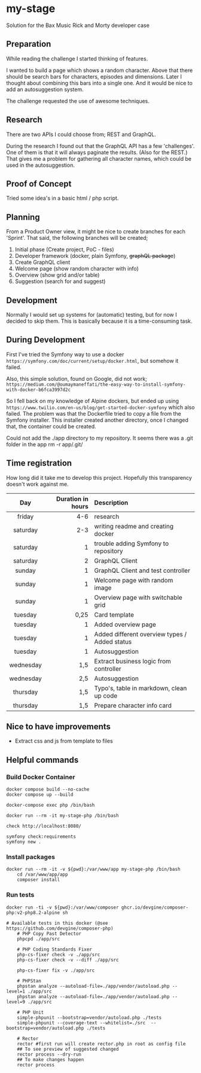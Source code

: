 # my-stage
Solution for the Bax Music Rick and Morty developer case

## Preparation

While reading the challenge I started thinking of features.

I wanted to build a page which shows a random character.
Above that there should be search bars for characters, episodes and dimensions.
Later I thought about combining this bars into a single one.
And it would be nice to add an autosuggestion system.

The challenge requested the use of awesome techniques.

## Research

There are two APIs I could choose from; REST and GraphQL. 

During the research I found out that the GraphQL API has a few 'challenges'.
One of them is that it will always paginate the results. (Also for the REST.)
That gives me a problem for gathering all character names, which could be used in the autosuggestion.

## Proof of Concept

Tried some idea's in a basic html / php script.

## Planning

From a Product Owner view, it might be nice to create branches for each 'Sprint'.
That said, the following branches will be created;

1. Initial phase (Create project, PoC - files)
2. Developer framework (docker, plain Symfony, ~~graphQL package~~)
3. Create GraphQL client
4. Welcome page (show random character with info)
5. Overview (show grid and/or table)
6. Suggestion (search for and suggest)

## Development

Normally I would set up systems for (automatic) testing, but for now I decided to skip them. 
This is basically because it is a time-consuming task.


## During Development

First I've tried the Symfony way to use a docker `https://symfony.com/doc/current/setup/docker.html`, but somehow it failed.

Also, this simple solution, found on Google, did not work;
`https://medium.com/@oumaymaneffati/the-easy-way-to-install-symfony-with-docker-b6fca3997d2c`

So I fell back on my knowledge of Alpine dockers, but ended up using `https://www.twilio.com/en-us/blog/get-started-docker-symfony` which also failed. 
The problem was that the Dockerfile tried to copy a file from the Symfony installer. 
This installer created another directory, once I changed that, the container could be created.

Could not add the ./app directory to my repository. It seems there was a .git folder in the app
rm -r app/.git/

## Time registration
How long did it take me to develop this project. Hopefully this transparency doesn't work against me.

|    Day    | Duration in hours | Description                                   |
|:---------:|------------------:|:----------------------------------------------|
|  friday   |               4-6 | research                                      |
| saturday  |               2-3 | writing readme and creating docker            |
| saturday  |                 1 | trouble adding Symfony to repository          |
| saturday  |                 2 | GraphQL Client                                |
|  sunday   |                 1 | GraphQL Client and test controller            |
|  sunday   |                 1 | Welcome page with random image                |
|  sunday   |                 1 | Overview page with switchable grid            |
|  tuesday  |              0,25 | Card template                                 |
|  tuesday  |                 1 | Added overview page                           |
|  tuesday  |                 1 | Added different overview types / Added status |
|  tuesday  |                 1 | Autosuggestion                                |
| wednesday |               1,5 | Extract business logic from controller        |
| wednesday |               2,5 | Autosuggestion                                |
| thursday  |               1,5 | Typo's, table in markdown, clean up code      |
| thursday  |               1,5 | Prepare character info card                   |



## Nice to have improvements
- Extract css and js from template to files


## Helpful commands
### Build Docker Container
```shell
docker compose build --no-cache
docker compose up --build

docker-compose exec php /bin/bash

docker run --rm -it my-stage-php /bin/bash

check http://localhost:8080/

symfony check:requirements
symfony new .
```
### Install packages
```shell
docker run --rm -it -v ${pwd}:/var/www/app my-stage-php /bin/bash
    cd /var/www/app/app
    composer install
```
### Run tests
```shell
docker run -ti -v ${pwd}:/var/www/composer ghcr.io/devgine/composer-php:v2-php8.2-alpine sh

# Available tests in this docker (@see https://github.com/devgine/composer-php) 
    # PHP Copy Past Detector
    phpcpd ./app/src

    # PHP Coding Standards Fixer
    php-cs-fixer check -v ./app/src
    php-cs-fixer check -v --diff ./app/src

    php-cs-fixer fix -v ./app/src

    # PHPStan
    phpstan analyze --autoload-file=./app/vendor/autoload.php --level=1 ./app/src
    phpstan analyze --autoload-file=./app/vendor/autoload.php --level=9 ./app/src

    # PHP Unit
    simple-phpunit --bootstrap=vendor/autoload.php ./tests
    simple-phpunit --coverage-text --whitelist=./src  --bootstrap=vendor/autoload.php ./tests

    # Rector
    rector #first run will create rector.php in root as config file
    ## To see preview of suggested changed
    rector process --dry-run
    ## To make changes happen
    rector process
```